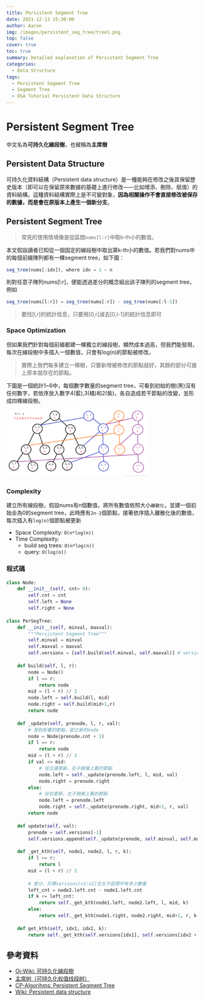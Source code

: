 ```yaml
---
title: Persistent Segment Tree
date: 2021-12-13 15:30:00
author: Aaron
img: /images/persistent_seg_tree/tree1.png
top: false
cover: true 
toc: true
summary: Detailed explanation of Persistent Segment Tree
categories: 
  - Data Structure
tags: 
  - Persistent Segment Tree
  - Segment Tree
  - DSA Tutorial Persistent Data Structure
---
```


# Persistent Segment Tree

中文名為**可持久化線段樹**，也被稱為**主席樹**

## Persistent Data Structure

可持久化資料結構（Persistent data structure）是一種能夠在修改之後其保留歷史版本（即可以在保留原來數據的基礎上進行修改——比如增添、刪除、賦值）的資料結構。這種資料結構實際上是不可變對象，**因為相關操作不會直接修改被保存的數據，而是會在原版本上產生一個新分支**。


## Persistent Segment Tree

> 常見的使用情境像是從區間`nums[l:r]`中取k-th小的數值。

本文假設讀者已知從一個固定的線段樹中取出第k-th小的數值。若我們對nums中的每個前綴陣列都有一棵segment tree，如下圖：
```js
seg_tree(nums[:idx]), where idx = 1 ~ n
```

則對任意子陣列nums[l:r]，便能透過差分的概念組出該子陣列的segment tree，例如
```js
seg_tree(nums[l:r]) = seg_tree(nums[:r]) - seg_tree(nums[:l-1])
```

> 要找[l,r]的統計信息，只要用[0,r]減去[0,l-1]的統計信息即可

### Space Optimization

但如果我們針對每個前綴都建一棵獨立的線段樹，顯然成本過高，但我們能發現，每次在線段樹中多插入一個數值，只會有log(n)的節點被修改。

> 實際上我們每多建立一棵樹，只要新增被修改的節點就好，其餘的部分可接上原本就存在的節點。

下圖是一個統計1~6中，每個數字數量的segment tree，可看到初始的樹(黑)沒有任何數字，若依序放入數字4(藍),3(橘)和2(紫)，各自造成若干節點的改變，並形成四棵線段樹。

<img src="/images/persistent_seg_tree/tree2.png" width="75%" height="75%">

### Complexity

建立所有線段樹，假設nums有n個數值，將所有數值依照大小`離散化`，並建一個初始全為0的segment tree，此時應有`2n-1`個節點，接著依序插入離散化後的數值，每次插入有`log(n)`個節點被更新

- Space Complexity: `O(n*log(n))`
- Time Complexity: 
  - build seg trees: `O(n*log(n))`
  - query: `O(log(n))`


### 程式碼

```python
class Node:
    def __init__(self, cnt= 0):
        self.cnt = cnt
        self.left = None
        self.right = None

class PerSegTree:
    def __init__(self, minval, maxval):
        """Persistent Segment Tree"""
        self.minval = minval
        self.maxval = maxval
        self.versions = [self.build(self.minval, self.maxval)] # versions of tree
        
    def build(self, l, r):
        node = Node()
        if l == r:
            return node
        mid = (l + r) // 2
        node.left = self.build(l, mid)
        node.right = self.build(mid+1,r)
        return node
    
    def _update(self, prenode, l, r, val):
        # 受到影響的節點，創立新的node
        node = Node(prenode.cnt + 1)
        if l == r:
            return node
        mid = (l + r) // 2
        if val <= mid:
            # 往左邊更新，右子樹接上舊的節點
            node.left = self._update(prenode.left, l, mid, val)
            node.right = prenode.right
        else:
            # 往右更新，左子樹接上舊的節點
            node.left = prenode.left
            node.right = self._update(prenode.right, mid+1, r, val)
        return node

    def update(self, val):
        prenode = self.versions[-1]
        self.versions.append(self._update(prenode, self.minval, self.maxval, val))
    
    def _get_kth(self, node1, node2, l, r, k):
        if l == r:
            return l
        mid = (l + r) // 2

        # 差分，計算versions[v1:v2]在左子區間中有多少數量
        left_cnt = node2.left.cnt - node1.left.cnt
        if k <= left_cnt:
            return self._get_kth(node1.left, node2.left, l, mid, k)
        else:
            return self._get_kth(node1.right, node2.right, mid+1, r, k - left_cnt)

    def get_kth(self, idx1, idx2, k):
        return self._get_kth(self.versions[idx1], self.versions[idx2 + 1], self.minval, self.maxval, k)
```




## 參考資料
- [Oi-Wiki: 可持久化線段樹](https://oi-wiki.org/ds/persistent-seg/)
- [主席树（可持久化权值线段树）](https://blog.csdn.net/hzerotole/article/details/109633562)
- [CP-Algorihms: Persistent Segment Tree](https://cp-algorithms.com/data_structures/segment_tree.html#toc-tgt-12)
- [Wiki: Persistent data structure](https://en.wikipedia.org/wiki/Persistent_data_structure)

